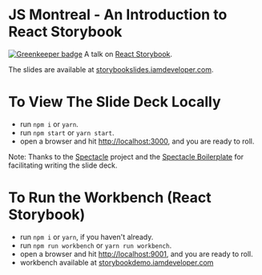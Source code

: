 # JS Montreal - An Introduction to React Storybook

[![Greenkeeper badge](https://badges.greenkeeper.io/nickytonline/js-montreal-storybook-talk-2017-06-13.svg)](https://greenkeeper.io/)
A talk on [React Storybook](https://github.com/kadirahq/react-storybook).

The slides are available at [storybookslides.iamdeveloper.com](https://storybookslides.iamdeveloper.com).

# To View The Slide Deck Locally
* run `npm i` or `yarn`.
* run  `npm start` or `yarn start`.
* open a browser and hit [http://localhost:3000](http://localhost:3000), and you are ready to roll.

Note: Thanks to the [Spectacle](https://github.com/FormidableLabs/spectacle) project and the [Spectacle Boilerplate](https://github.com/FormidableLabs/spectacle-boilerplate) for facilitating writing the slide deck.

# To Run the Workbench (React Storybook)
* run `npm i` or `yarn`, if you haven't already.
* run `npm run workbench` or `yarn run workbench`.
* open a browser and hit [http://localhost:9001](http://localhost:9001), and you are ready to roll.
* workbench available at [storybookdemo.iamdeveloper.com](https://storybookdemo.iamdeveloper.com)
